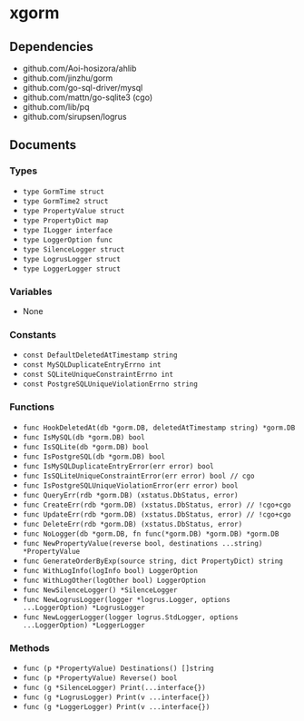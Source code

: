 # xgorm

## Dependencies

+ github.com/Aoi-hosizora/ahlib
+ github.com/jinzhu/gorm
+ github.com/go-sql-driver/mysql
+ github.com/mattn/go-sqlite3 (cgo)
+ github.com/lib/pq
+ github.com/sirupsen/logrus

## Documents

### Types

+ `type GormTime struct`
+ `type GormTime2 struct`
+ `type PropertyValue struct`
+ `type PropertyDict map`
+ `type ILogger interface`
+ `type LoggerOption func`
+ `type SilenceLogger struct`
+ `type LogrusLogger struct`
+ `type LoggerLogger struct`

### Variables

+ None

### Constants

+ `const DefaultDeletedAtTimestamp string`
+ `const MySQLDuplicateEntryErrno int`
+ `const SQLiteUniqueConstraintErrno int`
+ `const PostgreSQLUniqueViolationErrno string`

### Functions

+ `func HookDeletedAt(db *gorm.DB, deletedAtTimestamp string) *gorm.DB`
+ `func IsMySQL(db *gorm.DB) bool`
+ `func IsSQLite(db *gorm.DB) bool`
+ `func IsPostgreSQL(db *gorm.DB) bool`
+ `func IsMySQLDuplicateEntryError(err error) bool`
+ `func IsSQLiteUniqueConstraintError(err error) bool // cgo`
+ `func IsPostgreSQLUniqueViolationError(err error) bool`
+ `func QueryErr(rdb *gorm.DB) (xstatus.DbStatus, error)`
+ `func CreateErr(rdb *gorm.DB) (xstatus.DbStatus, error) // !cgo+cgo`
+ `func UpdateErr(rdb *gorm.DB) (xstatus.DbStatus, error) // !cgo+cgo`
+ `func DeleteErr(rdb *gorm.DB) (xstatus.DbStatus, error)`
+ `func NoLogger(db *gorm.DB, fn func(*gorm.DB) *gorm.DB) *gorm.DB`
+ `func NewPropertyValue(reverse bool, destinations ...string) *PropertyValue`
+ `func GenerateOrderByExp(source string, dict PropertyDict) string`
+ `func WithLogInfo(logInfo bool) LoggerOption`
+ `func WithLogOther(logOther bool) LoggerOption`
+ `func NewSilenceLogger() *SilenceLogger`
+ `func NewLogrusLogger(logger *logrus.Logger, options ...LoggerOption) *LogrusLogger`
+ `func NewLoggerLogger(logger logrus.StdLogger, options ...LoggerOption) *LoggerLogger`

### Methods

+ `func (p *PropertyValue) Destinations() []string`
+ `func (p *PropertyValue) Reverse() bool`
+ `func (g *SilenceLogger) Print(...interface{})`
+ `func (g *LogrusLogger) Print(v ...interface{})`
+ `func (g *LoggerLogger) Print(v ...interface{})`
